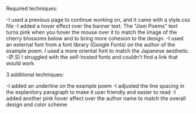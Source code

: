 Required techniques:

-I used a previous page to continue working on, and it came with a style.css file
-I added a hover effect over the banner text. The "Jisei Poems" text turns pink when you hover the mouse over it to match the image of the cherry blossoms below and to bring more cohesion to the design.
-I used an external font from a font library (Google Fonts) on the author of the example poem. I used a more oriental font to match the Japanese aesthetic.
-(P.S) I struggled with the self-hosted fonts and couldn't find a link that would work

3 additional techniques:

-I added an underline on the example poem
-I adjusted the line spacing in the explanitory paragraph to make it user friendly and easier to read
-I added another pink hover affect over the author name to match the overall design and color scheme
